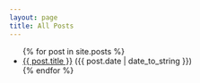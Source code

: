 ```yaml
---
layout: page
title: All Posts
---
```

<ul>
{% for post in site.posts %}
    <li>
        <span><a href = "{{ site.baseurl }}{{ post.url }}">{{ post.title }}</a> ({{ post.date | date_to_string }})</span>
    </li>
{% endfor %}
</ul>